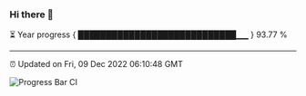 ### Hi there 👋

⏳ Year progress { ████████████████████████████▁▁ } 93.77 %

---

⏰ Updated on Fri, 09 Dec 2022 06:10:48 GMT

![Progress Bar CI](https://github.com/Shyam-Makwana/GitHub-Actions-Demo/workflows/Progress%20Bar%20CI/badge.svg)
